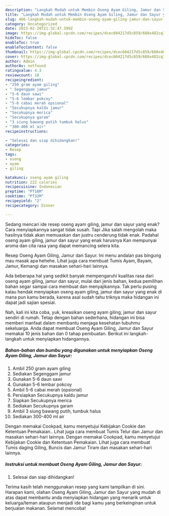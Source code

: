 ```yaml
---
description: "Langkah Mudah untuk Membin Oseng Ayam Giling, Jamur dan Sayur yang Enak Banget"
title: "Langkah Mudah untuk Membin Oseng Ayam Giling, Jamur dan Sayur yang Enak Banget"
slug: 466-langkah-mudah-untuk-membin-oseng-ayam-giling-jamur-dan-sayur-yang-enak-banget
category: Uncategorized
date: 2023-02-28T21:32:47.599Z
image: https://img-global.cpcdn.com/recipes/dcec604217d5c859/680x482cq70/oseng-ayam-giling-jamur-dan-sayur-foto-resep-utama.jpg
hideToc: false
enableToc: true
enableTocContent: false
thumbnail: https://img-global.cpcdn.com/recipes/dcec604217d5c859/680x482cq70/oseng-ayam-giling-jamur-dan-sayur-foto-resep-utama.jpg
cover: https://img-global.cpcdn.com/recipes/dcec604217d5c859/680x482cq70/oseng-ayam-giling-jamur-dan-sayur-foto-resep-utama.jpg
author: Admin
authorAv: notfound
ratingvalue: 4.3
reviewcount: 18
recipeingredient:
- "250 gram ayam giling"
- " Segenggam jamur"
- "5-6 daun sawi"
- "5-6 lembar pokcoy"
- "5-6 cabai merah opsional"
- "Secukupnya kaldu jamur"
- "Secukupnya merica"
- "Secukupnya garam"
- "3 siung bawang putih tumbuk halus"
- "300-400 ml air"
recipeinstructions:

- "Selesai dan siap dihidangkan!"
categories:
- Resep
tags:
- oseng
- ayam
- giling

katakunci: oseng ayam giling 
nutrition: 222 calories
recipecuisine: Indonesian
preptime: "PT16M"
cooktime: "PT32M"
recipeyield: "2"
recipecategory: Dinner

---
```



Sedang mencari ide resep oseng ayam giling, jamur dan sayur yang enak? Cara menyiapkannya sangat tidak susah. Tapi Jika salah mengolah maka hasilnya tidak akan memuaskan dan justru cenderung tidak enak. Padahal oseng ayam giling, jamur dan sayur yang enak harusnya Kan mempunyai aroma dan cita rasa yang dapat memancing selera kita.


Resep Oseng Ayam Giling, Jamur dan Sayur. Ini menu andalan pas bingung mau masak apa hehehe. Lihat juga cara membuat Tumis Ayam, Bayam, Jamur, Kemangi dan masakan sehari-hari lainnya.

Ada beberapa hal yang sedikit banyak mempengaruhi kualitas rasa dari oseng ayam giling, jamur dan sayur, mulai dari jenis bahan, kedua pemilihan bahan segar sampai cara membuat dan menyajikannya. Tak perlu pusing kalau hendak menyiapkan oseng ayam giling, jamur dan sayur yang enak di mana pun kamu berada, karena asal sudah tahu triknya maka hidangan ini dapat jadi sajian spesial.


Nah, kali ini kita coba, yuk, kreasikan oseng ayam giling, jamur dan sayur sendiri di rumah. Tetap dengan bahan sederhana, hidangan ini bisa memberi manfaat dalam membantu menjaga kesehatan tubuhmu sekeluarga. Anda dapat membuat Oseng Ayam Giling, Jamur dan Sayur memakai 10 jenis bahan dan 0 tahap pembuatan. Berikut ini langkah-langkah untuk menyiapkan hidangannya.

<!--inarticleads1-->

##### Bahan-bahan dan bumbu yang digunakan untuk menyiapkan Oseng Ayam Giling, Jamur dan Sayur:

1. Ambil 250 gram ayam giling
1. Sediakan  Segenggam jamur
1. Gunakan 5-6 daun sawi
1. Gunakan 5-6 lembar pokcoy
1. Ambil 5-6 cabai merah (opsional)
1. Persiapkan Secukupnya kaldu jamur
1. Siapkan Secukupnya merica
1. Sediakan Secukupnya garam
1. Ambil 3 siung bawang putih, tumbuk halus
1. Sediakan 300-400 ml air


Dengan memakai Cookpad, kamu menyetujui Kebijakan Cookie dan Ketentuan Pemakaian.. Lihat juga cara membuat Tumis Telur dan Jamur dan masakan sehari-hari lainnya. Dengan memakai Cookpad, kamu menyetujui Kebijakan Cookie dan Ketentuan Pemakaian. Lihat juga cara membuat Tumis daging Giling, Buncis dan Jamur Tiram dan masakan sehari-hari lainnya. 

<!--inarticleads2-->

##### Instruksi untuk membuat Oseng Ayam Giling, Jamur dan Sayur:


1. Selesai dan siap dihidangkan!



Terima kasih telah menggunakan resep yang kami tampilkan di sini. Harapan kami, olahan Oseng Ayam Giling, Jamur dan Sayur yang mudah di atas dapat membantu anda menyiapkan hidangan yang menarik untuk keluarga/teman ataupun menjadi ide bagi kamu yang berkeinginan untuk berjualan makanan. Selamat mencoba!
